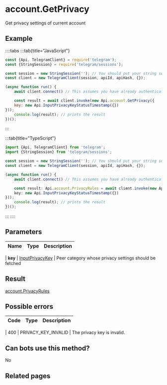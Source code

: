 # account.GetPrivacy

Get privacy settings of current account



## Example

::::tabs
:::tab{title="JavaScript"}
```js
const {Api, TelegramClient} = require('telegram');
const {StringSession} = require('telegram/sessions');

const session = new StringSession(''); // You should put your string session here
const client = new TelegramClient(session, apiId, apiHash, {});

(async function run() {
    await client.connect() // This assumes you have already authenticated with .start()

    const result = await client.invoke(new Api.account.GetPrivacy({
    key: new Api.InputPrivacyKeyStatusTimestamp({})
}));
    console.log(result); // prints the result
})();
```
:::

:::tab{title="TypeScript"}
```ts
import {Api, TelegramClient} from 'telegram';
import {StringSession} from 'telegram/sessions';

const session = new StringSession(''); // You should put your string session here
const client = new TelegramClient(session, apiId, apiHash, {});

(async function run() {
    await client.connect() // This assumes you have already authenticated with .start()

    const result: Api.account.PrivacyRules = await client.invoke(new Api.account.GetPrivacy({
    key: new Api.InputPrivacyKeyStatusTimestamp({})
}));
    console.log(result); // prints the result
})();
```
:::
::::



## Parameters

| Name | Type | Description |
| :--: | ---- | ----------- |

| **key** | [InputPrivacyKey](https://core.telegram.org/type/InputPrivacyKey) | Peer category whose privacy settings should be fetched 


## Result

[account.PrivacyRules](https://core.telegram.org/type/account.PrivacyRules)



## Possible errors

| Code | Type | Description |
| :--: | ---- | ----------- |

| 400 | PRIVACY\_KEY\_INVALID | The privacy key is invalid. 


## Can bots use this method?

No

## Related pages



